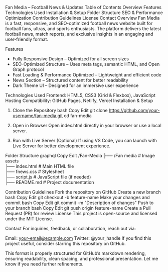 Fan Media – Football News & Updates
Table of Contents
Overview
Features
Technologies Used
Installation & Setup
Folder Structure
SEO & Performance Optimization
Contribution Guidelines
License
Contact
Overview
Fan Media is a fast, responsive, and SEO-optimized football news website built for football fans, ultras, and sports enthusiasts. The platform delivers the latest football news, match reports, and exclusive insights in an engaging and user-friendly format.

Features
* Fully Responsive Design – Optimized for all screen sizes
* SEO-Optimized Structure – Uses meta tags, semantic HTML, and Open Graph protocol
* Fast Loading & Performance Optimized – Lightweight and efficient code
* News Section – Structured content for better readability
* Dark Theme UI – Designed for an immersive user experience

Technologies Used
Frontend: HTML5, CSS3 (Grid & Flexbox), JavaScript
Hosting Compatibility: GitHub Pages, Netlify, Vercel
Installation & Setup
1. Clone the Repository
bash
Copy
Edit
git clone https://github.com/your-username/fan-media.git
cd fan-media
2. Open in Browser
Open index.html directly in your browser or use a local server.

3. Run with Live Server (Optional)
If using VS Code, you can launch with Live Server for better development experience.

Folder Structure
graphql
Copy
Edit
/Fan-Media
 ├── /Fan media         # Image assets  
 ├── index.html         # Main HTML file  
 ├── fnews.css          # Stylesheet  
 ├── script.js          # JavaScript file (if needed)  
 ├── README.md          # Project documentation  

Contribution Guidelines
Fork the repository on GitHub
Create a new branch
bash
Copy
Edit
git checkout -b feature-name
Make your changes and commit
bash
Copy
Edit
git commit -m "Description of changes"
Push to your branch
bash
Copy
Edit
git push origin feature-name
Create a Pull Request (PR) for review
License
This project is open-source and licensed under the MIT License.

Contact
For inquiries, feedback, or collaboration, reach out via:

Email: your-email@example.com
Twitter: @your_handle
If you find this project useful, consider starring this repository on GitHub.

This format is properly structured for GitHub’s markdown rendering, ensuring readability, clean spacing, and professional presentation. Let me know if you need further refinements.








